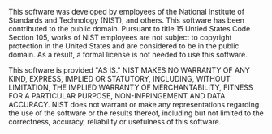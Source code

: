  This software was developed by employees of the National Institute of Standards and Technology (NIST), and others. This software has been contributed to the public domain. Pursuant to title 15 Untied States Code Section 105, works of NIST employees are not subject to copyright protection in the United States and are considered to be in the public domain. As a result, a formal license is not needed to use this software.

 This software is provided &quot;AS IS.&quot; NIST MAKES NO WARRANTY OF ANY KIND, EXPRESS, IMPLIED OR STATUTORY, INCLUDING, WITHOUT LIMITATION, THE IMPLIED WARRANTY OF MERCHANTABILITY, FITNESS FOR A PARTICULAR PURPOSE, NON-INFRINGEMENT AND DATA ACCURACY. NIST does not warrant or make any representations regarding the use of the software or the results thereof, including but not limited to the correctness, accuracy, reliability or usefulness of this software.